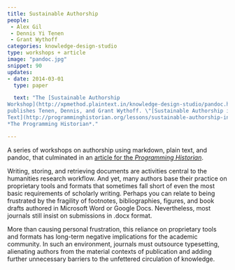 ```yaml
---
title: Sustainable Authorship
people:
 - Alex Gil
 - Dennis Yi Tenen
 - Grant Wythoff
categories: knowledge-design-studio
type: workshops + article
image: "pandoc.jpg"
snippet: 90
updates:
- date: 2014-03-01
  type: paper

  text: "The [Sustainable Authorship
Workshop](http://xpmethod.plaintext.in/knowledge-design-studio/pandoc.html)
publishes Tenen, Dennis, and Grant Wythoff. \"[Sustainable Authorship in Plain
Text](http://programminghistorian.org/lessons/sustainable-authorship-in-plain-text-using-pandoc-and-markdown).\"
*The Programming Historian*."

---
```


A series of workshops on authorship using markdown, plain text, and pandoc,
that culminated in an [article for the *Programming
Historian*](http://programminghistorian.org/lessons/sustainable-authorship-in-plain-text-using-pandoc-and-markdown).

Writing, storing, and retrieving documents are activities central to the
humanities research workflow. And yet, many authors base their practice on
proprietary tools and formats that sometimes fall short of even the most basic
requirements of scholarly writing. Perhaps you can relate to being frustrated
by the fragility of footnotes, bibliographies, figures, and book drafts
authored in Microsoft Word or Google Docs. Nevertheless, most journals still
insist on submissions in .docx format.

More than causing personal frustration, this reliance on proprietary tools and
formats has long-term negative implications for the academic community. In
such an environment, journals must outsource typesetting, alienating authors
from the material contexts of publication and adding further unnecessary
barriers to the unfettered circulation of knowledge.
